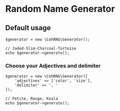 # Random Name Generator

## Default usage

```
$generator = new \CohRNG\Generator();

// Jaded-Slim-Charcoal-Tortoise
echo $generator->generate();
```

### Choose your Adjectives and delimiter

```
$generator = new \CohRNG\Generator([
	'adjectives' => ['color', 'size'], 
	'delimiter' => ', '
]);

// Petite, Rouge, Koala
echo $generator->generate();
```
